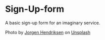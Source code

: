 # Sign-Up-form
A basic sign-up form for an imaginary service.

Photo by <a href="https://unsplash.com/ja/@jor9en?utm_source=unsplash&utm_medium=referral&utm_content=creditCopyText">Jorgen Hendriksen</a> on <a href="https://unsplash.com/photos/AKKoNkG3PJU?utm_source=unsplash&utm_medium=referral&utm_content=creditCopyText">Unsplash</a>
  